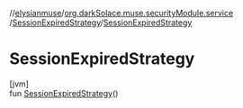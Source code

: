 //[elysianmuse](../../../index.md)/[org.darkSolace.muse.securityModule.service](../index.md)
/[SessionExpiredStrategy](index.md)/[SessionExpiredStrategy](-session-expired-strategy.md)

# SessionExpiredStrategy

[jvm]\
fun [SessionExpiredStrategy](-session-expired-strategy.md)()
